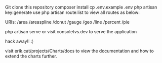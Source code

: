 Git clone this repository 
composer install 
cp .env.example .env
php artisan key:generate
use php artisan route:list to view all routes as below:

URIs:
/area
/areaspline
/donut
/gauge
/geo
/line
/percent
/pie


php artisan serve or visit consoletvs.dev to serve the application

hack away!! :)

visit erik.cat/projects/Charts/docs to view the documentation and how to extend the charts further.
